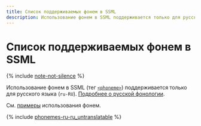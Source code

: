 ```yaml
---
title: Список поддерживаемых фонем в SSML
description: Использование фонем в SSML поддерживается только для русского языка.
---
```


# Список поддерживаемых фонем в SSML

{% include [note-not-silence](../../../_includes/speechkit/note-not-silence.md) %}

Использование фонем в SSML (тег [`<phoneme>`](ssml.md#phoneme)) поддерживается только для русского языка (`ru-RU`).
[Подробнее о русской фонологии](https://en.wikipedia.org/wiki/Russian_phonology).

См. [примеры](tts-markup.md#rus-examples) использования фонем.

{% include [phonemes-ru-ru_untranslatable](../../../_includes/speechkit/phonemes-ru-ru_untranslatable.md) %}

